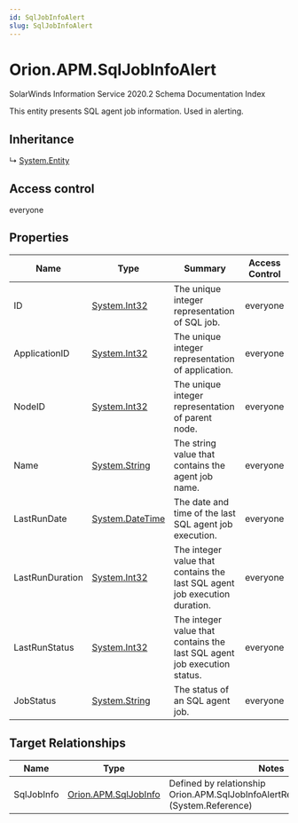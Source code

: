 ```yaml
---
id: SqlJobInfoAlert
slug: SqlJobInfoAlert
---
```


# Orion.APM.SqlJobInfoAlert

SolarWinds Information Service 2020.2 Schema Documentation Index

This entity presents SQL agent job information. Used in alerting.

## Inheritance

↳ [System.Entity](./../System/Entity)

## Access control

everyone

## Properties

| Name | Type | Summary | Access Control |
| ------ | ------ | ------ | ------ |
| ID | [System.Int32](https://docs.microsoft.com/en-us/dotnet/api/system.int32) | The unique integer representation of SQL job. | everyone |
| ApplicationID | [System.Int32](https://docs.microsoft.com/en-us/dotnet/api/system.int32) | The unique integer representation of application. | everyone |
| NodeID | [System.Int32](https://docs.microsoft.com/en-us/dotnet/api/system.int32) | The unique integer representation of parent node. | everyone |
| Name | [System.String](https://docs.microsoft.com/en-us/dotnet/api/system.string) | The string value that contains the agent job name. | everyone |
| LastRunDate | [System.DateTime](https://docs.microsoft.com/en-us/dotnet/api/system.datetime) | The date and time of the last SQL agent job execution. | everyone |
| LastRunDuration | [System.Int32](https://docs.microsoft.com/en-us/dotnet/api/system.int32) | The integer value that contains the last SQL agent job execution duration. | everyone |
| LastRunStatus | [System.Int32](https://docs.microsoft.com/en-us/dotnet/api/system.int32) | The integer value that contains the last SQL agent job execution status. | everyone |
| JobStatus | [System.String](https://docs.microsoft.com/en-us/dotnet/api/system.string) | The status of an SQL agent job. | everyone |

## Target Relationships

| Name | Type | Notes |
| ------ | ------ | ------ |
| SqlJobInfo | [Orion.APM.SqlJobInfo](./../Orion.APM/SqlJobInfo) | Defined by relationship Orion.APM.SqlJobInfoAlertReferencesSqlJobInfo (System.Reference) |

